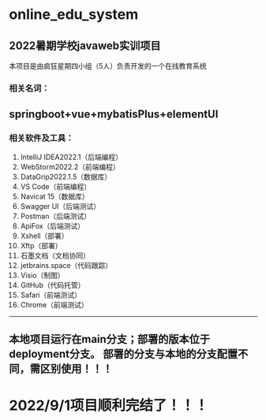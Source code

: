 # online_edu_system
## 2022暑期学校javaweb实训项目
本项目是由疯狂星期四小组（5人）负责开发的一个在线教育系统
### 相关名词：
springboot+vue+mybatisPlus+elementUI
---
### 相关软件及工具：

1. IntelliJ IDEA2022.1（后端编程）
2. WebStorm2022.2（前端编程）
3. DataGrip2022.1.5（数据库）
4. VS Code（前端编程）
5. Navicat 15（数据库）
6. Swagger UI（后端测试）
7. Postman（后端测试）
8. ApiFox（后端测试）
9. Xshell（部署）
10. Xftp（部署）
11. 石墨文档（文档协同）
12. jetbrains.space（代码跟踪）
13. Visio（制图）
14. GitHub（代码托管）
15. Safari（前端测试）
16. Chrome（前端测试）
---
本地项目运行在main分支；部署的版本位于deployment分支。
部署的分支与本地的分支配置不同，需区别使用！！！
---
# 2022/9/1项目顺利完结了！！！
